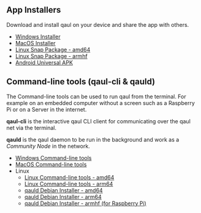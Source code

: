 ## App Installers

Download and install qaul on your device and share the app with others.

- [Windows Installer](https://github.com/qaul/qaul.net/releases/download/TAGNAME/WINDOWSVERSION.exe)
- [MacOS Installer](https://github.com/qaul/qaul.net/releases/download/TAGNAME/MACOSVERSION.dmg)
- [Linux Snap Package - amd64](https://github.com/qaul/qaul.net/releases/download/TAGNAME/SNAPVERSION.snap)
- [Linux Snap Package - armhf](https://github.com/qaul/qaul.net/releases/download/TAGNAME/ARMSNAPVERSION.snap)
- [Android Universal APK](https://github.com/qaul/qaul.net/releases/download/TAGNAME/APKVERSION.apk)

## Command-line tools (qaul-cli & qauld)

The Command-line tools can be used to run qaul from the terminal. For example on an embedded computer without a screen such as a Raspberry Pi or on a Server in the internet.

**qaul-cli** is the interactive qaul CLI client for communicating over the qaul net via the terminal.

**qauld** is the qaul daemon to be run in the background and work as a _Community Node_ in the network.

- [Windows Command-line tools](https://github.com/qaul/qaul.net/releases/download/TAGNAME/windows-cli-binaries.zip)
- [MacOS Command-line tools](https://github.com/qaul/qaul.net/releases/download/TAGNAME/macos-cli-binaries.zip)
- Linux
  - [Linux Command-line tools - amd64](https://github.com/qaul/qaul.net/releases/download/TAGNAME/linux-cli-binaries.zip)
  - [Linux Command-line tools - arm64](https://github.com/qaul/qaul.net/releases/download/TAGNAME/linux-cli-binaries-arm64.zip)
  - [qauld Debian Installer - amd64](https://github.com/qaul/qaul.net/releases/download/TAGNAME/DEB_AMD)
  - [qauld Debian Installer - arm64](https://github.com/qaul/qaul.net/releases/download/TAGNAME/DEB_ARM)
  - [qauld Debian Installer - armhf (for Raspberry Pi)](https://github.com/qaul/qaul.net/releases/download/TAGNAME/DEB_ARMHF)
